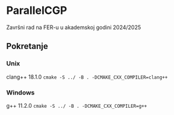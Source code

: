 # ParallelCGP
Završni rad na FER-u u akademskoj godini 2024/2025

## Pokretanje
### Unix
clang++ 18.1.0
`cmake -S ../ -B . -DCMAKE_CXX_COMPILER=clang++`
### Windows
g++ 11.2.0
`cmake -S ../ -B . -DCMAKE_CXX_COMPILER=g++`

